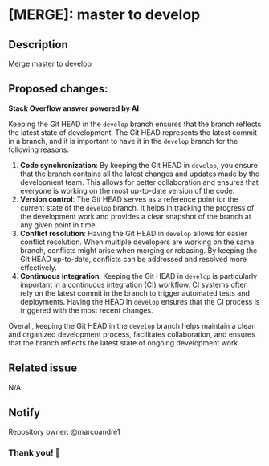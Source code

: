 # [MERGE]: master to develop

## Description

Merge master to develop

## Proposed changes:

**Stack Overflow answer powered by AI**

Keeping the Git HEAD in the `develop` branch ensures that the branch reflects the latest state of development. The Git HEAD represents the latest commit in a branch, and it is important to have it in the `develop` branch for the following reasons:

1. **Code synchronization**: By keeping the Git HEAD in `develop`, you ensure that the branch contains all the latest changes and updates made by the development team. This allows for better collaboration and ensures that everyone is working on the most up-to-date version of the code.
1. **Version control**: The Git HEAD serves as a reference point for the current state of the `develop` branch. It helps in tracking the progress of the development work and provides a clear snapshot of the branch at any given point in time.
1. **Conflict resolution**: Having the Git HEAD in `develop` allows for easier conflict resolution. When multiple developers are working on the same branch, conflicts might arise when merging or rebasing. By keeping the Git HEAD up-to-date, conflicts can be addressed and resolved more effectively.
1. **Continuous integration**: Keeping the Git HEAD in `develop` is particularly important in a continuous integration (CI) workflow. CI systems often rely on the latest commit in the branch to trigger automated tests and deployments. Having the HEAD in `develop` ensures that the CI process is triggered with the most recent changes.

Overall, keeping the Git HEAD in the `develop` branch helps maintain a clean and organized development process, facilitates collaboration, and ensures that the branch reflects the latest state of ongoing development work.

## Related issue

N/A

## Notify

Repository owner: @marcoandre1

### Thank you! 🙌
